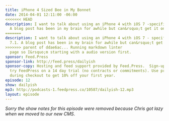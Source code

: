 ```yaml
---
title: iPhone 4 Sized Bee in My Bonnet
date: 2014-04-01 12:11:00 -06:00
<<<<<<< HEAD
description: I want to talk about using an iPhone 4 with iOS 7 -specifically iOS 7.1.
  A blog post has been in my brain for awhile but can&rsquo;t get it on the digital
=======
description: I want to talk about using an iPhone 4 with iOS 7 - specifically iOS
  7.1. A blog post has been in my brain for awhile but can&rsquo;t get it on the digital
>>>>>>> parent of ddae6ac... Running markdown linter
  page so I&rsquo;m starting with a audio version first.
sponsor: Feed.Press
sponsor-link: http://feed.press/dailyish
sponsor-copy: Hosting and feed support provided by Feed.Press.  Sign-up today and
  try FeedPress on a 14 day trial (no contracts or commitments). Use promo code "dailyish"
  during checkout to get 10% off your first year.
episode: 12
show: dailyish
mp3: http://podcasts-1.feedpress.co/10587/dailyish-12.mp3
layout: episode
---
```


<em>Sorry the show notes for this episode were removed because Chris got lazy when we moved to our new CMS</em>.
